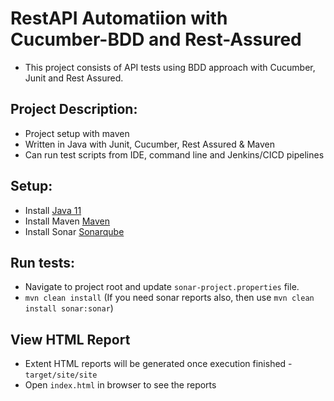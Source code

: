 # RestAPI Automatiion with Cucumber-BDD and Rest-Assured
* This project consists of API tests using BDD approach with Cucumber, Junit and Rest Assured.

## Project Description:
* Project setup with maven
* Written in Java with Junit, Cucumber, Rest Assured & Maven
* Can run test scripts from IDE, command line and Jenkins/CICD pipelines

## Setup:
* Install [Java 11](https://www.oracle.com/hk/java/technologies/javase/jdk11-archive-downloads.html)
* Install Maven [Maven](https://maven.apache.org/)
* Install Sonar [Sonarqube](https://www.sonarqube.org/success-download-community-edition/)

## Run tests:
* Navigate to project root and update `sonar-project.properties` file.
* `mvn clean install` (If you need sonar reports also, then use `mvn clean install sonar:sonar`)

## View HTML Report
* Extent HTML reports will be generated once execution finished - `target/site/site`
* Open `index.html` in browser to see the reports